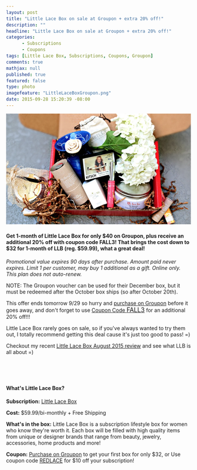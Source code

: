 ```yaml
---
layout: post
title: "Little Lace Box on sale at Groupon + extra 20% off!"
description: ""
headline: "Little Lace Box on sale at Groupon + extra 20% off!"
categories: 
      - Subscriptions
      - Coupons
tags: [Little Lace Box, Subscriptions, Coupons, Groupon]
comments: true
mathjax: null
published: true
featured: false
type: photo
imagefeature: "LittleLaceBoxGroupon.png"
date: 2015-09-28 15:20:39 -08:00
---
```


<center><a href="https://www.groupon.com/visitor_referral/h/2d9a950a-2ec9-4f2d-9d51-c49825ac4141" target="_blank">
<img src="/images/LittleLaceBoxGroupon.png" border="0" style="border:none;max-width:100%;" alt="Little Lace Box Subscription Box on sale at Groupon!" />
</a></center>

<H4>Get 1-month of Little Lace Box for only $40 on Groupon, plus receive an additional 20% off with coupon code <b>FALL3</b>! That brings the cost down to $32 for 1-month of LLB (reg. $59.99), what a great deal!</H4>

<p><i>Promotional value expires 90 days after purchase. Amount paid never expires. Limit 1 per customer, may buy 1 additional as a gift. Online only. This plan does not auto-renew.</i></p>

<p>NOTE: The Groupon voucher can be used for their December box, but it must be redeemed after the October box ships (so after October 20th).</p>

<p><i class="icon-exclamation-sign"></i> This offer ends tomorrow 9/29 so hurry and <a href="https://www.groupon.com/visitor_referral/h/2d9a950a-2ec9-4f2d-9d51-c49825ac4141" target="_blank">purchase on Groupon</a> before it goes away, and don't forget to use <a href="https://www.groupon.com/visitor_referral/h/2d9a950a-2ec9-4f2d-9d51-c49825ac4141" target="_blank">Coupon Code <big>FALL3</big></a> for an additional 20% off!!!</b></p>

<p>Little Lace Box rarely goes on sale, so if you've always wanted to try them out, I totally recommend getting this deal cause it's just too good to pass! =)</p>

<p>Checkout my recent <a href="http://whatsupmailbox.com/subscriptions/reviews/Little-Lace-Box-Serendipity-Subscription-August-2015-Review-Coupon/" target="_blank">Little Lace Box August 2015 review</a> and see what LLB is all about =)</p>

<br>

<a href="http://www.littlelacebox.com/?rfsn=93842.4b16b.7476" target="_blank"><img src="https://s3.amazonaws.com/refersion_client/4108/creatives/04-15-15-10-04-50_LLB_script_sm.jpg" alt="" border="0" /></a>

<H4>What's Little Lace Box?</H4>
<p><b>Subscription:</b> <a href="http://littlelacebox.com?rfsn=93842.4b16b" target="_blank">Little Lace Box</a></p>
<p><b>Cost:</b> $59.99/bi-monthly + Free Shipping</p>
<p><b>What's in the box:</b> Little Lace Box is a subscription lifestyle box for women who know they're worth it. Each box will be filled with high quality items from unique or designer brands that range from beauty, jewelry, accessories, home products and more!</p>
<p><b>Coupon:</b> <a href="https://www.groupon.com/visitor_referral/h/2d9a950a-2ec9-4f2d-9d51-c49825ac4141" target="_blank">Purchase on Groupon</a> to get your first box for only $32, or Use coupon code <a href="http://littlelacebox.com?rfsn=93842.4b16b" target="_blank">REDLACE</a> for $10 off your subscription!</p>
<br>
